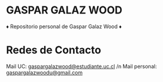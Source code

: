 # GASPAR GALAZ WOOD

♦ Repositorio personal de Gaspar Galaz Wood ♦

# Redes de Contacto
Mail UC: gaspargalazwood@estudiante.uc.cl
/n
Mail personal: gaspargalazwoodu@gmail.com

